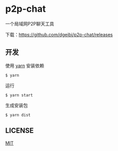 # p2p-chat

一个局域网P2P聊天工具

下载：https://github.com/dgeibi/p2p-chat/releases

## 开发

使用 [yarn](https://yarnpkg.com) 安装依赖

```
$ yarn
```

运行

```
$ yarn start
```

生成安装包

```
$ yarn dist
```

## LICENSE

[MIT](LICENSE)
